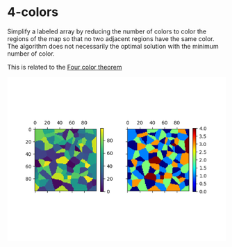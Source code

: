 # 4-colors

Simplify a labeled array by reducing the number of colors to color the regions of the map so that no two adjacent regions have the same color. The algorithm does not necessarily the optimal solution with the minimum number of color.

This is related to the [Four color theorem](https://en.wikipedia.org/wiki/Four_color_theorem)

![relabeling voronoi](images/4colors.png)
